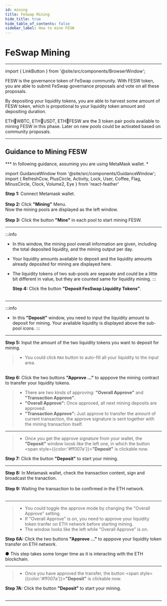 ```yaml
---
id: mining
title: FeSwap Mining
hide_title: true
hide_table_of_contents: false
sidebar_label: How to mine FESW
---
```


<div  style={{ color: "#00A4B8",}}>
  <h1> FeSwap Mining </h1>
</div>

_____________

import { LinkButton } from '@site/src/components/BrowserWindow';

FESW is the governance token of FeSwap community. With FESW token, you are able to submit FeSwap governance proposals and vote on all these proposals. <br/> 

By depositing your liquidity tokens, you are able to harvest some amount of FESW token, which is propotional to your liquidity token amount and depositing duration. <br/> 

ETH🔗WBTC, ETH🔗USDT, ETH🔗FESW are the 3 token pair pools available to mining FESW in this phase. Later on new pools could be activated based on community proposals.

<LinkButton url="https://app.feswap.io/#/fesw" link="Start to Mining FESW ↗" />

<div style={{height:'60px'}}/>

_________________

## <span className="title"> Guidance to Mining FESW </span>
*** In following guidance, assuming you are using MetaMask wallet. *

import GuidanceWindow from '@site/src/components/GuidanceWindow';
import { RefreshCcw, PlusCircle, Activity, Lock, User, Coffee, Flag, MinusCircle, Clock, Volume2, Eye } from 'react-feather'

<GuidanceWindow imageUrl="img/Guidance/Mining/Mining01.png">
  <span>
    <strong>Step 1:</strong> Connect Metamask wallet. <br/><br/>
    <strong>Step 2:</strong> Click <strong>"Mining"</strong> Menu.<br/>
    Now the mining pools are displayed as the left window.  <br/><br/>
    <strong>Step 3:</strong> Click the button <span style={{color:'#ff007a'}}><strong>"Mine"</strong></span> in each pool to start mining FESW.
  </span>  
</GuidanceWindow>

______________

<GuidanceWindow imageUrl="img/Guidance/Mining/Mining02.png">

:::info
- In this window, the mining pool overall information are given, including the total deposited liquidity, and the mining output per day.
- Your liquidity amounts available to deposit and the liquidity amounts already deposited for mining are displayed here.
- The liquidity tokens of two sub-pools are separate and could be a little bit different in value, but they are counted same for liquidity mining. 
::: 

  <span>
    <strong>Step 4:</strong> Click the button <span style={{color:'#ff007a'}}><strong>"Deposit FesSwap Liquidity Tokens"</strong></span>.<br/><br/>
  </span>  
</GuidanceWindow>

_____________________

<GuidanceWindow imageUrl="img/Guidance/Mining/Mining03.png">

:::info
- In this <strong>"Deposit"</strong> window, you need to input the liquidity amount to deposit for mining. Your available liquidity is displayed above the sub-pool icons.
::: 

</GuidanceWindow>

_____________________

<GuidanceWindow imageUrl="img/Guidance/Mining/Mining04.png">
  <span>
    <strong>Step 5:</strong> Input the amount of the two liquidity tokens you want to deposit for mining. <br/>
  </span> 

> - You could click `MAX` button to auto-fill all your liquidity to the input area. <br/>

  <span>
    <br/>
    <strong>Step 6:</strong> Click the two buttons <span style={{color:'#ff007a'}}><strong>"Approve ..."</strong></span> to
    apppove the mining contract to transfer your liquidity tokens.
  </span> 

> - There are two kinds of approving: <strong>"Overall Approve"</strong> and <strong>"Transaction Approve"</strong>. <br/>
> - <strong>"Overall Approve":</strong> Once approved, all next mining deposits are approved.<br/>
> - <strong>"Transaction Approve":</strong> Just approve to transfer the amount of current transaction, the approve signature is sent together with the mining transaction itself.

</GuidanceWindow>

______________________________

<GuidanceWindow imageUrl="img/Guidance/Mining/Mining05.png">

> - Once you get the approve signature from your wallet, the <strong>"Deposit"</strong> window loosk like the left one, in which the button <span style={{color:'#ff007a'}}><strong>"Deposit"</strong></span> is clickable now.

  <span>
    <strong>Step 7:</strong> Click the button <span style={{color:'#ff007a'}}><strong>"Deposit"</strong></span> to start your mining.
  </span>  
</GuidanceWindow>

______________________________

<GuidanceWindow imageUrl="img/Guidance/Mining/Mining06.png">
  <span>
    <strong>Step 8:</strong> In Metamask wallet, check the transaction content, sign and broadcast the tranaction.<br/><br/>
    <strong>Step 9:</strong> Waiting the transaction to be confirmed in the ETH network.<br/><br/>
  </span>  
</GuidanceWindow>

______________________________

<GuidanceWindow imageUrl="img/Guidance/Mining/Mining07.png">

> - You could toggle the approve mode by changing the "Overall Approve" setting. <br/>
> - If "Overall Approve" is on, you need to approve your liquidity token tranfer on ETH network before starting mining.<br/>
> - The window looks like the left while "Overall Approve" is on.<br/>

  <span>
    <strong>Step 6A:</strong> Click the two buttons <span style={{color:'#ff007a'}}><strong>"Approve ..."</strong></span> to
    apppove your liquidity token transfer on ETH network. <br/>
    <p style={{paddingLeft:'1em'}}> ● This step takes some longer time as it is interacting with the ETH blockchain.</p>
  </span>  

</GuidanceWindow>

______________________________

<GuidanceWindow imageUrl="img/Guidance/Mining/Mining08.png">

> - Once you have approved the transfer, the button <span style={{color:'#ff007a'}}><strong>"Deposit"</strong></span> is clickable now.

  <span>
    <strong>Step 7A:</strong> Click the button <span style={{color:'#ff007a'}}><strong>"Deposit"</strong></span> to start your mining.<br/><br/>
  </span>  

</GuidanceWindow>

______________________________



